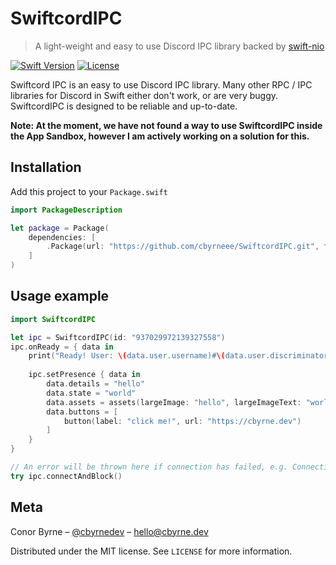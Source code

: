 # SwiftcordIPC
> A light-weight and easy to use Discord IPC library backed by [swift-nio](https://github.com/apple/swift-nio)

[![Swift Version][swift-image]][swift-url]
[![License][license-image]][license-url]

Swiftcord IPC is an easy to use Discord IPC library. 
Many other RPC / IPC libraries for Discord in Swift either don't work, or are very buggy. SwiftcordIPC is designed to be reliable and up-to-date.

**Note: At the moment, we have not found a way to use SwiftcordIPC inside the App Sandbox, however I am actively working on a solution for this.**

## Installation

Add this project to your `Package.swift`

```swift
import PackageDescription

let package = Package(
    dependencies: [
        .Package(url: "https://github.com/cbyrneee/SwiftcordIPC.git", from: "1.0.0")
    ]
)
```

## Usage example


```swift
import SwiftcordIPC

let ipc = SwiftcordIPC(id: "937029972139327558")
ipc.onReady = { data in
    print("Ready! User: \(data.user.username)#\(data.user.discriminator)")
    
    ipc.setPresence { data in
        data.details = "hello"
        data.state = "world"
        data.assets = assets(largeImage: "hello", largeImageText: "world")
        data.buttons = [
            button(label: "click me!", url: "https://cbyrne.dev")
        ]
    }
}

// An error will be thrown here if connection has failed, e.g. ConnectionError.noIpcFile
try ipc.connectAndBlock()
```

## Meta

Conor Byrne – [@cbyrnedev](https://twitter.com/cbyrnedev) – hello@cbyrne.dev

Distributed under the MIT license. See ``LICENSE`` for more information.

[swift-image]:https://img.shields.io/badge/swift-5.5-orange.svg
[swift-url]: https://swift.org/
[license-image]: https://img.shields.io/badge/License-MIT-blue.svg
[license-url]: LICENSE
